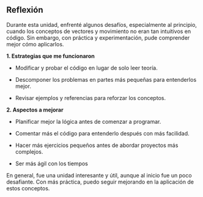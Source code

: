 ## Reflexión

Durante esta unidad, enfrenté algunos desafíos, especialmente al principio, cuando los conceptos de vectores y movimiento no eran tan intuitivos en código. Sin embargo, con práctica y experimentación, pude comprender mejor cómo aplicarlos.

**1. Estrategias que me funcionaron**

- Modificar y probar el código en lugar de solo leer teoría.

- Descomponer los problemas en partes más pequeñas para entenderlos mejor.

- Revisar ejemplos y referencias para reforzar los conceptos.

**2. Aspectos a mejorar**

- Planificar mejor la lógica antes de comenzar a programar.

- Comentar más el código para entenderlo después con más facilidad.

- Hacer más ejercicios pequeños antes de abordar proyectos más complejos.

- Ser más ágil con los tiempos
  
En general, fue una unidad interesante y útil, aunque al inicio fue un poco desafiante. Con más práctica, puedo seguir mejorando en la aplicación de estos conceptos.
